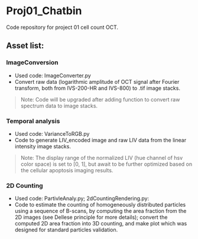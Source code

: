 Proj01_Chatbin
======

Code repository for project 01 cell count OCT.

## Asset list:
### ImageConversion 
- Used code: ImageConverter.py
- Convert raw data (logarithmic amplitude of OCT signal after Fourier transform, both from IVS-200-HR and IVS-800) to .tif image stacks. 

>Note: Code will be upgraded after adding function to convert raw spectrum data to image stacks.  

### Temporal analysis
- Used code: VarianceToRGB.py
- Code to generate LIV_encoded image and raw LIV data from the linear intensity image stacks. 
>Note: The display range of the normalized LIV (hue channel of hsv color space) is set to [0, 1], but await to be further optimized based on the cellular apoptosis imaging results. 

### 2D Counting 
- Used code: PartivleAnaly.py; 2dCountingRendering.py: 
- Code to estimate the counting of homogeneously distributed particles using a sequence of B-scans, by computing the area fraction from the 2D images (see Dellese principle for more details); convert the computed 2D area fraction into 3D counting, and make plot which was designed for standard particles validation. 

